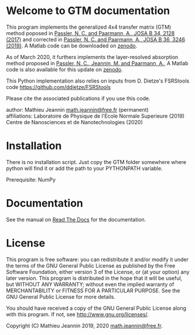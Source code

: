 Welcome to GTM documentation
=====================================


This program implements the generalized 4x4 transfer matrix (GTM) method poposed in 
[Passler, N. C. and Paarmann, A., JOSA B 34, 2128 (2017)](http://doi.org/10.1364/JOSAB.34.002128)
and corrected in [Passler, N. C. and Paarmann, A., JOSA B 36, 3246 (2019)](http://doi.org/10.1364/JOSAB.36.003246). 
A Matlab code can be downloaded on [zenodo](https://doi.org/10.5281/zenodo.601496).

As of March 2020, it furthers implements the layer-resolved absorption method proposed in
[Passler, N. C., Jeannin, M. and Paarmann, A.,](https://arxiv.org/abs/2002.03832)
A Matlab code is also available for this update on [zenodo](https://zenodo.org/record/3648041).

This Python implementation also relies on inputs from D. Dietze's FSRStools code
https://github.com/ddietze/FSRStools

Please cite the associated publications if you use this code. 

author: Mathieu Jeannin <math.jeannin@free.fr> (permanent)  
affiliations: 
    Laboratoire de Physique de l'Ecole Normale Superieure (2019)
    Centre de Nanosciences et de Nanotechnologies (2020)

Installation
============

There is no installation script. Just copy the GTM folder somewhere where
python will find it or add the path to your PYTHONPATH variable.

Prerequisite: NumPy

Documentation
==============

See the manual on [Read The Docs](https://pygtm.readthedocs.io/en/latest/index.html) for the documentation. 

License
=======

This program is free software: you can redistribute it and/or modify
it under the terms of the GNU General Public License as published by
the Free Software Foundation, either version 3 of the License, or
(at your option) any later version.
This program is distributed in the hope that it will be useful,
but WITHOUT ANY WARRANTY; without even the implied warranty of
MERCHANTABILITY or FITNESS FOR A PARTICULAR PURPOSE.  See the
GNU General Public License for more details.

You should have received a copy of the GNU General Public License
along with this program.  If not, see <http://www.gnu.org/licenses/>.
    
Copyright (C) Mathieu Jeannin 2019, 2020 <math.jeannin@free.fr>.
    

